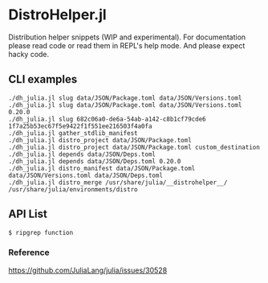 DistroHelper.jl
===

Distribution helper snippets (WIP and experimental). For documentation please
read code or read them in REPL's help mode. And please expect hacky code.

## CLI examples

```
./dh_julia.jl slug data/JSON/Package.toml data/JSON/Versions.toml
./dh_julia.jl slug data/JSON/Package.toml data/JSON/Versions.toml 0.20.0
./dh_julia.jl slug 682c06a0-de6a-54ab-a142-c8b1cf79cde6 1f7a25b53ec67f5e9422f1f551ee216503f4a0fa
./dh_julia.jl gather_stdlib_manifest
./dh_julia.jl distro_project data/JSON/Package.toml
./dh_julia.jl distro_project data/JSON/Package.toml custom_destination
./dh_julia.jl depends data/JSON/Deps.toml
./dh_julia.jl depends data/JSON/Deps.toml 0.20.0
./dh_julia.jl distro_manifest data/JSON/Package.toml data/JSON/Versions.toml data/JSON/Deps.toml
./dh_julia.jl distro_merge /usr/share/julia/__distrohelper__/ /usr/share/julia/environments/distro
```

## API List

```
$ ripgrep function
```

### Reference

https://github.com/JuliaLang/julia/issues/30528
